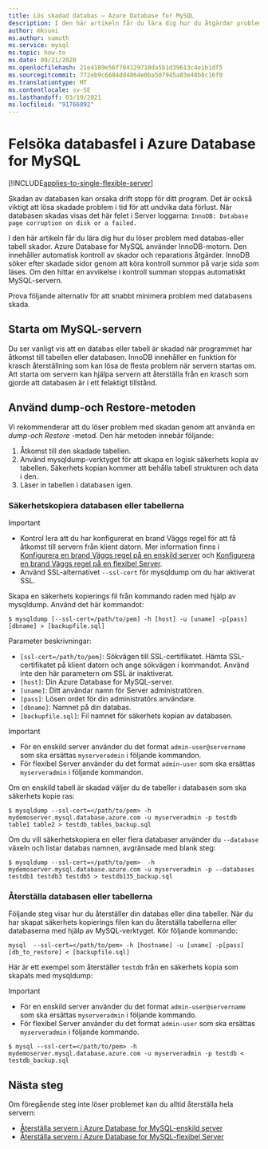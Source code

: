 ```yaml
---
title: Lös skadad databas – Azure Database for MySQL
description: I den här artikeln får du lära dig hur du åtgärdar problem med databas skada i Azure Database for MySQL.
author: mksuni
ms.author: sumuth
ms.service: mysql
ms.topic: how-to
ms.date: 09/21/2020
ms.openlocfilehash: 21e4189e56f704129710da5b1d39613c4e1b1df5
ms.sourcegitcommit: 772eb9c6684dd4864e0ba507945a83e48b8c16f0
ms.translationtype: MT
ms.contentlocale: sv-SE
ms.lasthandoff: 03/19/2021
ms.locfileid: "91766892"
---
```

# <a name="troubleshoot-database-corruption-in-azure-database-for-mysql"></a>Felsöka databasfel i Azure Database for MySQL
[!INCLUDE[applies-to-single-flexible-server](includes/applies-to-single-flexible-server.md)]

Skadan av databasen kan orsaka drift stopp för ditt program. Det är också viktigt att lösa skadade problem i tid för att undvika data förlust. När databasen skadas visas det här felet i Server loggarna: `InnoDB: Database page corruption on disk or a failed.`

I den här artikeln får du lära dig hur du löser problem med databas-eller tabell skador. Azure Database for MySQL använder InnoDB-motorn. Den innehåller automatisk kontroll av skador och reparations åtgärder. InnoDB söker efter skadade sidor genom att köra kontroll summor på varje sida som läses. Om den hittar en avvikelse i kontroll summan stoppas automatiskt MySQL-servern.

Prova följande alternativ för att snabbt minimera problem med databasens skada.

## <a name="restart-your-mysql-server"></a>Starta om MySQL-servern

Du ser vanligt vis att en databas eller tabell är skadad när programmet har åtkomst till tabellen eller databasen. InnoDB innehåller en funktion för krasch återställning som kan lösa de flesta problem när servern startas om. Att starta om servern kan hjälpa servern att återställa från en krasch som gjorde att databasen är i ett felaktigt tillstånd.

## <a name="use-the-dump-and-restore-method"></a>Använd dump-och Restore-metoden

Vi rekommenderar att du löser problem med skadan genom att använda en *dump-och Restore* -metod. Den här metoden innebär följande:
1. Åtkomst till den skadade tabellen.
1. Använd mysqldump-verktyget för att skapa en logisk säkerhets kopia av tabellen. Säkerhets kopian kommer att behålla tabell strukturen och data i den.
1. Läser in tabellen i databasen igen.

### <a name="back-up-your-database-or-tables"></a>Säkerhetskopiera databasen eller tabellerna

> [!Important]
> - Kontrol lera att du har konfigurerat en brand Väggs regel för att få åtkomst till servern från klient datorn. Mer information finns i [Konfigurera en brand Väggs regel på en enskild server](howto-manage-firewall-using-portal.md) och [Konfigurera en brand Väggs regel på en flexibel Server](flexible-server/how-to-connect-tls-ssl.md).
> - Använd SSL-alternativet `--ssl-cert` för mysqldump om du har aktiverat SSL.

Skapa en säkerhets kopierings fil från kommando raden med hjälp av mysqldump. Använd det här kommandot:

```
$ mysqldump [--ssl-cert=/path/to/pem] -h [host] -u [uname] -p[pass] [dbname] > [backupfile.sql]
```

Parameter beskrivningar:
- `[ssl-cert=/path/to/pem]`: Sökvägen till SSL-certifikatet. Hämta SSL-certifikatet på klient datorn och ange sökvägen i kommandot. Använd inte den här parametern om SSL är inaktiverat.
- `[host]`: Din Azure Database for MySQL-server.
- `[uname]`: Ditt användar namn för Server administratören.
- `[pass]`: Lösen ordet för din administratörs användare.
- `[dbname]`: Namnet på din databas.
- `[backupfile.sql]`: Fil namnet för säkerhets kopian av databasen.

> [!Important]
> - För en enskild server använder du det format `admin-user@servername` som ska ersättas `myserveradmin` i följande kommandon.
> - För flexibel Server använder du det format `admin-user` som ska ersättas `myserveradmin` i följande kommandon.

Om en enskild tabell är skadad väljer du de tabeller i databasen som ska säkerhets kopie ras:
```
$ mysqldump --ssl-cert=</path/to/pem> -h mydemoserver.mysql.database.azure.com -u myserveradmin -p testdb table1 table2 > testdb_tables_backup.sql
```

Om du vill säkerhetskopiera en eller flera databaser använder du `--database` växeln och listar databas namnen, avgränsade med blank steg:

```
$ mysqldump --ssl-cert=</path/to/pem>  -h mydemoserver.mysql.database.azure.com -u myserveradmin -p --databases testdb1 testdb3 testdb5 > testdb135_backup.sql
```

### <a name="restore-your-database-or-tables"></a>Återställa databasen eller tabellerna

Följande steg visar hur du återställer din databas eller dina tabeller. När du har skapat säkerhets kopierings filen kan du återställa tabellerna eller databaserna med hjälp av MySQL-verktyget. Kör följande kommando:

```
mysql  --ssl-cert=</path/to/pem> -h [hostname] -u [uname] -p[pass] [db_to_restore] < [backupfile.sql]
```
Här är ett exempel som återställer `testdb` från en säkerhets kopia som skapats med mysqldump: 

> [!Important]
> - För en enskild server använder du det format `admin-user@servername` som ska ersättas `myserveradmin` i följande kommando.
> - För flexibel Server använder du det format ```admin-user``` som ska ersättas `myserveradmin` i följande kommando. 

```
$ mysql --ssl-cert=</path/to/pem> -h mydemoserver.mysql.database.azure.com -u myserveradmin -p testdb < testdb_backup.sql
```

## <a name="next-steps"></a>Nästa steg
Om föregående steg inte löser problemet kan du alltid återställa hela servern:
- [Återställa servern i Azure Database for MySQL-enskild server](howto-restore-server-portal.md)
- [Återställa servern i Azure Database for MySQL-flexibel Server](flexible-server/how-to-restore-server-portal.md)



